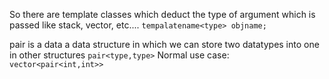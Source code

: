 So there are template classes which deduct the type of argument which is passed like stack, vector, etc....
`tempalatename<type> objname;`

pair is a data a data structure in which we can store two datatypes into one in other structures
`pair<type,type>`
Normal use case:
`vector<pair<int,int>>`



